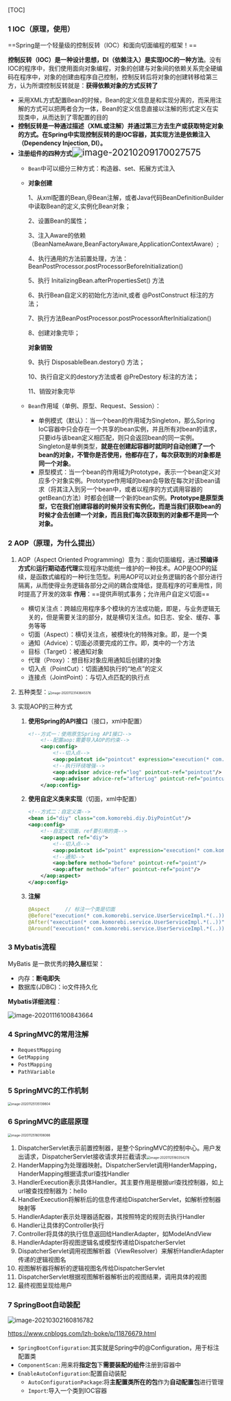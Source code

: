 [TOC]

### 1 IOC（原理，使用）

==Spring是一个轻量级的控制反转（IOC）和面向切面编程的框架！==

​		**控制反转（IOC）是一种设计思想，DI（依赖注入）是实现IOC的一种方法**。没有IOC的程序中，我们使用面向对象编程，对象的创建与对象间的依赖关系完全硬编码在程序中，对象的创建由程序自己控制，控制反转后将对象的创建转移给第三方，认为所谓控制反转就是：**获得依赖对象的方式反转了**

* 采用XML方式配置Bean的时候，Bean的定义信息是和实现分离的，而采用注解的方式可以把两者合为一体，Bean的定义信息直接以注解的形式定义在实现类中，从而达到了零配置的目的
* **控制反转是一种通过描述（XML或注解）并通过第三方去生产或获取特定对象的方式。在Spring中实现控制反转的是IOC容器，其实现方法是依赖注入（Dependency Injection, DI）。**
* **注册组件的四种方式**<img src="../images/image-20210209170027575.png" alt="image-20210209170027575" style="zoom:150%;" />
	* `Bean`中可以细分三种方式：构造器、set、拓展方式注入
	
	* **对象创建**
	
		1、从xml配置的Bean,@Bean注解，或者Java代码BeanDefinitionBuilder中读取Bean的定义,实例化Bean对象；
	
		2、设置Bean的属性；
	
		3、注入Aware的依赖（BeanNameAware,BeanFactoryAware,ApplicationContextAware）;
	
		4、执行通用的方法前置处理，方法： BeanPostProcessor.postProcessorBeforeInitialization()
	
		5、执行 InitalizingBean.afterPropertiesSet() 方法
	
		6、执行Bean自定义的初始化方法init,或者 @PostConstruct 标注的方法；
	
		7、执行方法BeanPostProcessor.postProcessorAfterInitialization()
	
		8、创建对象完毕；
	
		**对象销毁**
	
		9、执行 DisposableBean.destory() 方法；
	
		10、执行自定义的destory方法或者 @PreDestory 标注的方法；
	
		11、销毁对象完毕
	
	* `Bean`作用域（单例、原型、Request、Session）：
		* 单例模式（默认）：当一个bean的作用域为Singleton，那么Spring IoC容器中只会存在一个共享的bean实例，并且所有对bean的请求，只要id与该bean定义相匹配，则只会返回bean的同一实例。Singleton是单例类型，**就是在创建起容器时就同时自动创建了一个bean的对象，不管你是否使用，他都存在了，每次获取到的对象都是同一个对象**。
		* 原型模式：当一个bean的作用域为Prototype，表示一个bean定义对应多个对象实例。Prototype作用域的bean会导致在每次对该bean请求（将其注入到另一个bean中，或者以程序的方式调用容器的getBean()方法）时都会创建一个新的bean实例。**Prototype是原型类型，它在我们创建容器的时候并没有实例化，而是当我们获取bean的时候才会去创建一个对象，而且我们每次获取到的对象都不是同一个对象。**



### 2 AOP（原理，为什么提出）

1. AOP（Aspect Oriented Programming）意为：面向切面编程，通过**预编译方式**和**运行期动态代理**实现程序功能统一维护的一种技术。AOP是OOP的延续，是函数式编程的一种衍生笵型。利用AOP可以对业务逻辑的各个部分进行隔离，从而使得业务逻辑各部分之间的耦合度降低，提高程序的可重用性，同时提高了开发的效率
	**作用**：==提供声明式事务；允许用户自定义切面==

	* 横切关注点：跨越应用程序多个模块的方法或功能，即是，与业务逻辑无关的，但是需要关注的部分，就是横切关注点。如日志、安全、缓存、事务等等
	* 切面（Aspect）：横切关注点，被模块化的特殊对象。即，是一个类
	* 通知（Advice）：切面必须要完成的工作。即，类中的一个方法
	* 目标（Target）：被通知对象
	* 代理（Proxy）：想目标对象应用通知后创建的对象
	* 切入点（PointCut）：切面通知执行的“地点”的定义
	* 连接点（JointPoint）：与切入点匹配的执行点

2. 五种类型：<img src="../images/image-20201123143645376.png" alt="image-20201123143645376" style="zoom:50%;" />

3. 实现AOP的三种方式

	1. **使用Spring的API接口**（接口，xml中配置）

		```xml
		<!--方式一：使用原生Spring API接口-->
		    <!--配置aop:需要导入AOP的约束-->
		    <aop:config>
		        <!--切入点-->
		        <aop:pointcut id="pointcut" expression="execution(* com.komorebi.service.UserServiceImpl.*(..))"/>
		        <!--执行环绕增强-->
		        <aop:advisor advice-ref="log" pointcut-ref="pointcut"/>
		        <aop:advisor advice-ref="afterLog" pointcut-ref="pointcut"/>
		    </aop:config>
		```

	2. **使用自定义类来实现**（切面，xml中配置）

		```xml
		<!--方式二：自定义类-->
		<bean id="diy" class="com.komorebi.diy.DiyPointCut"/>
		<aop:config>
		    <!--自定义切面，ref要引用的类-->
		    <aop:aspect ref="diy">
		        <!--切入点-->
		        <aop:pointcut id="point" expression="execution(* com.komorebi.service.UserServiceImpl.*(..))"/>
		        <!--通知-->
		        <aop:before method="before" pointcut-ref="point"/>
		        <aop:after method="after" pointcut-ref="point"/>
		    </aop:aspect>
		</aop:config>
		```

	3. **注解**

		```java
		@Aspect     // 标注一个类是切面
		@Before("execution(* com.komorebi.service.UserServiceImpl.*(..))")
		@After("execution(* com.komorebi.service.UserServiceImpl.*(..))")
		@Around("execution(* com.komorebi.service.UserServiceImpl.*(..))")  // around中的before优于Before
		```



### 3 Mybatis流程

MyBatis 是一款优秀的**持久层**框架：

* 内存：**断电即失**
* 数据库(JDBC)：io文件持久化

**Mybatis详细流程**：

![image-20201116100843664](../images/image-20201116100843664.png)

### 4 SpringMVC的常用注解

* `RequestMapping`
* `GetMapping`
* `PostMapping`
* `PathVariable`



### 5 SpringMVC的工作机制

<img src="../images/image-20201125135139804.png" alt="image-20201125135139804" style="zoom:50%;" />

### 6 SpringMVC的底层原理

<img src="../images/image-20201125160106066.png" alt="image-20201125160106066" style="zoom:50%;" />

1. DispatcherServlet表示前置控制器，是整个SpringMVC的控制中心。用户发出请求，DispatcherServlet接收请求并拦截请求<img src="../images/image-20201125160354276.png" alt="image-20201125160354276" style="zoom:50%;" />
2. HanderMapping为处理器映射。DispatcherServlet调用HanderMapping，HanderMapping根据请求url查找Handler
3. HandlerExecution表示具体Handler。其主要作用是根据url查找控制器，如上url被查找控制器为：hello
4. HandlerExecution将解析后的信息传递给DispatcherServlet，如解析控制器映射等
5. HandlerAdapter表示处理器适配器，其按照特定的规则去执行Handler
6. Handler让具体的Controller执行
7. Controller将具体的执行信息返回给HandlerAdapter，如ModelAndView
8. HandlerAdapter将视图逻辑名或模型传递给DispatcherServlet
9. DispatcherServlet调用视图解析器（ViewResolver）来解析HandlerAdapter传递的逻辑视图名
10. 视图解析器将解析的逻辑视图名传给DispatcherServlet
11. DispatcherServlet根据视图解析器解析出的视图结果，调用具体的视图
12. 最终视图呈现给用户



### 7 SpringBoot自动装配

![image-20210302160816782](../images/image-20210302160816782.png)



https://www.cnblogs.com/lzh-boke/p/11876679.html

* `SpringBootConfiguration`:其实就是Spring中的@Configuration，用于标注配置类
* `ComponentScan:`用来将**指定包**下**需要装配的组件**注册到容器中
* `EnableAutoConfiguration`:配置自动装配
	* `AutoConfigurationPackage`:将**主配置类所在的包**作为**自动配置包**进行管理
	* `Import`:导入一个类到IOC容器

